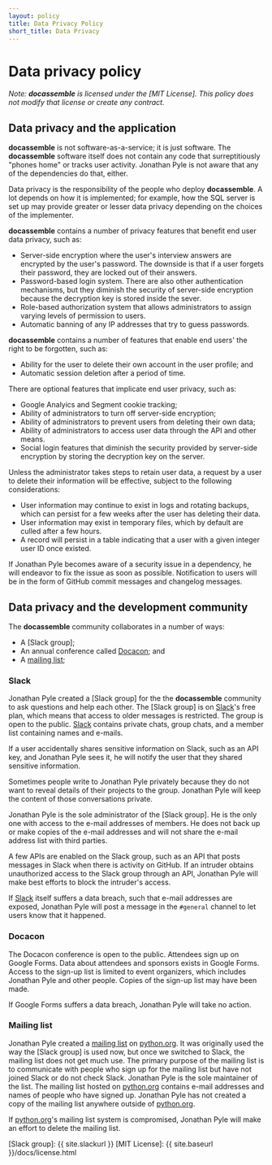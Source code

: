 ```yaml
---
layout: policy
title: Data Privacy Policy
short_title: Data Privacy
---
```


# Data privacy policy

*Note: **docassemble** is licensed under the [MIT License].  This
policy does not modify that license or create any contract.*

## Data privacy and the application

**docassemble** is not software-as-a-service; it is just software.
The **docassemble** software itself does not contain any code that
surreptitiously "phones home" or tracks user activity.  Jonathan Pyle
is not aware that any of the dependencies do that, either.

Data privacy is the responsibility of the people who deploy
**docassemble**.  A lot depends on how it is implemented; for example,
how the SQL server is set up may provide greater or lesser data
privacy depending on the choices of the implementer.

**docassemble** contains a number of privacy features that benefit end
user data privacy, such as:
* Server-side encryption where the user's interview answers are
  encrypted by the user's password.  The downside is that if a user
  forgets their password, they are locked out of their answers.
* Password-based login system.  There are also other authentication
  mechanisms, but they diminish the security of server-side encryption
  because the decryption key is stored inside the sever.
* Role-based authorization system that allows administrators to assign
  varying levels of permission to users.
* Automatic banning of any IP addresses that try to guess passwords.

**docassemble** contains a number of features that enable end users'
the right to be forgotten, such as:

* Ability for the user to delete their own account in the user
  profile; and 
* Automatic session deletion after a period of time.

There are optional features that implicate end user privacy, such as:

* Google Analyics and Segment cookie tracking;
* Ability of administrators to turn off server-side encryption;
* Ability of administrators to prevent users from deleting their own
  data;
* Ability of administrators to access user data through the API and
  other means.
* Social login features that diminish the security provided by
  server-side encryption by storing the decryption key on the server.
  
Unless the administrator takes steps to retain user data, a request by
a user to delete their information will be effective, subject to the
following considerations:

* User information may continue to exist in logs and rotating backups,
  which can persist for a few weeks after the user has deleting their data.
* User information may exist in temporary files, which by default are
  culled after a few hours.
* A record will persist in a table indicating that a user with a given
  integer user ID once existed.

If Jonathan Pyle becomes aware of a security issue in a dependency, he
will endeavor to fix the issue as soon as possible.  Notification to
users will be in the form of GitHub commit messages and changelog
messages.

## Data privacy and the development community

The **docassemble** community collaborates in a number of ways:

* A [Slack group];
* An annual conference called [Docacon]; and
* A [mailing list];

### Slack

Jonathan Pyle created a [Slack group] for the the **docassemble**
community to ask questions and help each other.  The [Slack group] is
on [Slack]'s free plan, which means that access to older messages is
restricted.  The group is open to the public.  [Slack] contains
private chats, group chats, and a member list containing names and
e-mails.

If a user accidentally shares sensitive information on Slack, such as
an API key, and Jonathan Pyle sees it, he will notify the user that
they shared sensitive information.

Sometimes people write to Jonathan Pyle privately because they do not
want to reveal details of their projects to the group.  Jonathan Pyle
will keep the content of those conversations private.

Jonathan Pyle is the sole administrator of the [Slack group].  He is
the only one with access to the e-mail addresses of members.  He does
not back up or make copies of the e-mail addresses and will not share
the e-mail address list with third parties.

A few APIs are enabled on the Slack group, such as an API that posts
messages in Slack when there is activity on GitHub.  If an intruder
obtains unauthorized access to the Slack group through an API,
Jonathan Pyle will make best efforts to block the intruder's access.

If [Slack] itself suffers a data breach, such that e-mail addresses
are exposed, Jonathan Pyle will post a message in the `#general`
channel to let users know that it happened.

### Docacon

The Docacon conference is open to the public.  Attendees sign up on
Google Forms.  Data about attendees and sponsors exists in Google
Forms.  Access to the sign-up list is limited to event organizers,
which includes Jonathan Pyle and other people.  Copies of the sign-up
list may have been made.

If Google Forms suffers a data breach, Jonathan Pyle will take no
action.

### Mailing list

Jonathan Pyle created a [mailing list] on [python.org].  It was
originally used the way the [Slack group] is used now, but once we
switched to Slack, the mailing list does not get much use.  The
primary purpose of the mailing list is to communicate with people who
sign up for the mailing list but have not joined Slack or do not check
Slack.  Jonathan Pyle is the sole maintainer of the list.  The mailing
list hosted on [python.org] contains e-mail addresses and names of
people who have signed up.  Jonathan Pyle has not created a copy of
the mailing list anywhere outside of [python.org].

If [python.org]'s mailing list system is compromised, Jonathan Pyle
will make an effort to delete the mailing list.

[Slack]: https://slack.com
[python.org]: https://mail.python.org/archives/
[Docacon]: https://docacon.com
[mailing list]: https://mail.python.org/mm3/mailman3/lists/docassemble.python.org/
[Slack group]: {{ site.slackurl }}
[MIT License]: {{ site.baseurl }}/docs/license.html

